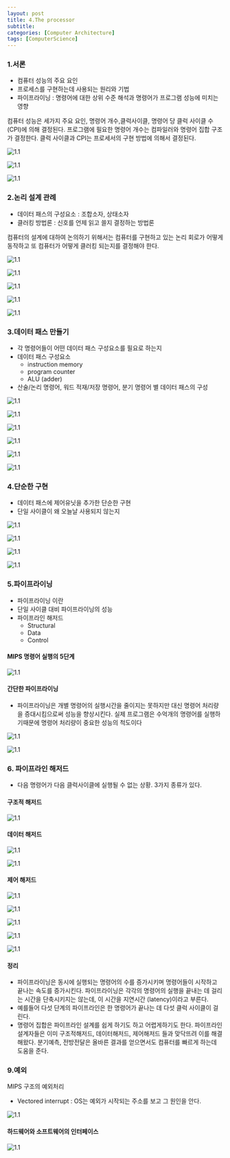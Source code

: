 ```yaml
---
layout: post
title: 4.The processor
subtitle: 
categories: [Computer Architecture]
tags: [ComputerScience]
---
```


### 1.서론
- 컴퓨터 성능의 주요 요인
- 프로세스를 구현하는데 사용되는 원리와 기법
- 파이프라이닝 : 명령어에 대한 상위 수준 해석과 명령어가 프로그램 성능에 미치는 영향

컴퓨터 성능은 세가지 주요 요인, 명령어 개수,클럭사이클, 명령어 당 클럭 사이클 수(CPI)에 의해 결정된다. 프로그램에 필요한 명령어 개수는 컴파일러와 명령어 집합 구조가 결정한다. 클럭 사이클과 CPI는 프로세서의 구현 방법에 의해서 결정된다.

![1.1](/assets/images/ca/4.1.png)

![1.1](/assets/images/ca/4.2.png)

![1.1](/assets/images/ca/4.3.png)

### 2.논리 설계 관례
- 데이터 패스의 구성요소 : 조합소자, 상태소자
- 클러킹 방법론 : 신호를 언제 읽고 쓸지 결정하는 방법론

컴퓨터의 설계에 대하여 논의하기 위해서는 컴퓨터를 구현하고 있는 논리 회로가 어떻게 동작하고 또 컴퓨터가 어떻게 클러킹 되는지를 결정해야 한다.

![1.1](/assets/images/ca/4.4.png)

![1.1](/assets/images/ca/4.5.png)

![1.1](/assets/images/ca/4.6.png)

![1.1](/assets/images/ca/4.7.png)

![1.1](/assets/images/ca/4.8.png)

### 3.데이터 패스 만들기
- 각 명령어들이 어떤 데이터 패스 구성요소를 필요로 하는지
- 데이터 패스 구성요소 
	- instruction memory
	- program counter
	- ALU (adder)
- 산술/논리 명령어, 워드 적재/저장 명령어, 분기 명령어 별 데이터 패스의 구성

![1.1](/assets/images/ca/4.9.png)

![1.1](/assets/images/ca/4.10.png)

![1.1](/assets/images/ca/4.11.png)

![1.1](/assets/images/ca/4.12.png)

![1.1](/assets/images/ca/4.13.png)

![1.1](/assets/images/ca/4.14.png)

### 4.단순한 구현
- 데이터 패스에 제어유닛을 추가한 단순한 구현
- 단일 사이클이 왜 오늘날 사용되지 않는지

![1.1](/assets/images/ca/4.15.png)

![1.1](/assets/images/ca/4.16.png)

![1.1](/assets/images/ca/4.17.png)

![1.1](/assets/images/ca/4.18.png)

### 5.파이프라이닝
- 파이프라이닝 이란
- 단일 사이클 대비 파이프라이닝의 성능
- 파이프라인 해저드
	- Structural
	- Data
	- Control

#### MIPS 명령어 실행의 5단계

![1.1](/assets/images/ca/4.19.png)

#### 간단한 파이프라이닝
- 파이프라이닝은 개별 명령어의 실행시간을 줄이지는 못하지만 대신 명령어 처리량을 증대시킴으로써 성능을 향상시킨다. 실제 프로그램은 수억개의 명령어를 실행하기때문에 명령어 처리량이 중요한 성능의 척도이다

![1.1](/assets/images/ca/4.20.png)

![1.1](/assets/images/ca/4.21.png)

### 6. 파이프라인 해저드
- 다음 명령어가 다음 클럭사이클에 실행될 수 없는 상황. 3가지 종류가 있다.

#### 구조적 해저드

![1.1](/assets/images/ca/4.22.png)

#### 데이터 해저드

![1.1](/assets/images/ca/4.23.png)

![1.1](/assets/images/ca/4.24.png)

#### 제어 해저드

![1.1](/assets/images/ca/4.25.png)

![1.1](/assets/images/ca/4.26.png)

![1.1](/assets/images/ca/4.27.png)

![1.1](/assets/images/ca/4.28.png)

![1.1](/assets/images/ca/4.29.png)

#### 정리
- 파이프라이닝은 동시에 실행되는 명령어의 수를 증가시키며 명령어들이 시작하고 끝나는 속도를 증가시킨다. 파이프라이닝은 각각의 명령어의 실행을 끝내는 데 걸리는 시간을 단축시키지는 않는데, 이 시간을 지연시간 (latency)이라고 부른다.
- 예를들어 다섯 단계의 파이프라인은 한 명령어가 끝나는 데 다섯 클럭 사이클이 걸린다.
- 명령어 집합은 파이프라인 설계를 쉽게 하기도 하고 어렵게하기도 한다. 파이프라인 설계자들은 이미 구조적해저드, 데이터해저드, 제어해저드 들과 맞닥뜨려 이를 해결해왔다. 분기예측, 전방전달은 올바른 결과를 얻으면서도 컴퓨터를 빠르게 하는데 도움을 준다.

### 9.예외
MIPS 구조의 예외처리
- Vectored interrupt : OS는 예외가 시작되는 주소를 보고 그 원인을 안다.

![1.1](/assets/images/ca/4.30.png)

#### 하드웨어와 소프트웨어의 인터페이스

![1.1](/assets/images/ca/4.31.png)

